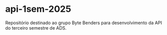 # api-1sem-2025
Repositório destinado ao grupo Byte Benders para desenvolvimento da API do terceiro semestre de ADS.
